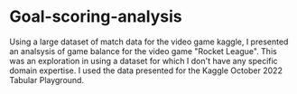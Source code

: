 # Goal-scoring-analysis
Using a large dataset of match data for the video game kaggle, I presented an analsysis of game balance for the video game "Rocket League". This was an exploration in using a dataset for which I don't have any specific domain expertise. 
I used the data  presented for the Kaggle October 2022 Tabular Playground.
